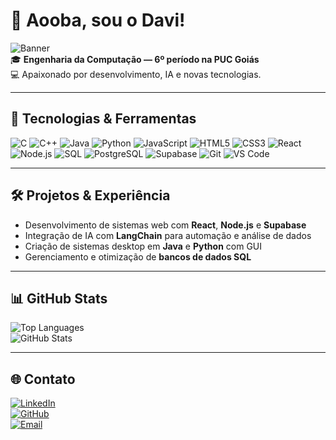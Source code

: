 # 👋 Aooba, sou o Davi!

![Banner](https://media.giphy.com/media/26ufdipQqU2lhNA4g/giphy.gif)  
🎓 **Engenharia da Computação — 6º período na PUC Goiás**  
💻 Apaixonado por desenvolvimento, IA e novas tecnologias.

---

## 🚀 Tecnologias & Ferramentas

![C](https://img.shields.io/badge/C-00599C?style=for-the-badge&logo=c&logoColor=white)
![C++](https://img.shields.io/badge/C++-00599C?style=for-the-badge&logo=c%2B%2B&logoColor=white)
![Java](https://img.shields.io/badge/Java-007396?style=for-the-badge&logo=java&logoColor=white)
![Python](https://img.shields.io/badge/Python-3776AB?style=for-the-badge&logo=python&logoColor=white)
![JavaScript](https://img.shields.io/badge/JavaScript-F7DF1E?style=for-the-badge&logo=javascript&logoColor=black)
![HTML5](https://img.shields.io/badge/HTML5-E34F26?style=for-the-badge&logo=html5&logoColor=white)
![CSS3](https://img.shields.io/badge/CSS3-1572B6?style=for-the-badge&logo=css3&logoColor=white)
![React](https://img.shields.io/badge/React-61DAFB?style=for-the-badge&logo=react&logoColor=black)
![Node.js](https://img.shields.io/badge/Node.js-339933?style=for-the-badge&logo=node.js&logoColor=white)
![SQL](https://img.shields.io/badge/SQL-4479A1?style=for-the-badge&logo=postgresql&logoColor=white)
![PostgreSQL](https://img.shields.io/badge/PostgreSQL-316192?style=for-the-badge&logo=postgresql&logoColor=white)
![Supabase](https://img.shields.io/badge/Supabase-3ECF8E?style=for-the-badge&logo=supabase&logoColor=white)
![Git](https://img.shields.io/badge/Git-F05032?style=for-the-badge&logo=git&logoColor=white)
![VS Code](https://img.shields.io/badge/VS%20Code-007ACC?style=for-the-badge&logo=visual-studio-code&logoColor=white)

---

## 🛠 Projetos & Experiência

- Desenvolvimento de sistemas web com **React**, **Node.js** e **Supabase**  
- Integração de IA com **LangChain** para automação e análise de dados  
- Criação de sistemas desktop em **Java** e **Python** com GUI  
- Gerenciamento e otimização de **bancos de dados SQL**

---

## 📊 GitHub Stats

![Top Languages](https://github-readme-stats.vercel.app/api/top-langs/?username=uservlrz&layout=compact&theme=radical)  
![GitHub Stats](https://github-readme-stats.vercel.app/api?username=uservlrz&show_icons=true&theme=radical)

---

## 🌐 Contato

[![LinkedIn](https://img.shields.io/badge/LinkedIn-0077B5?style=for-the-badge&logo=linkedin&logoColor=white)](https://br.linkedin.com/in/davi-valerio)  
[![GitHub](https://img.shields.io/badge/GitHub-181717?style=for-the-badge&logo=github&logoColor=white)](https://github.com/uservlrz)  
[![Email](https://img.shields.io/badge/Email-D14836?style=for-the-badge&logo=gmail&logoColor=white)](mailto:davivaleriol@gmail.com)
